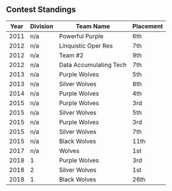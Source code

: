 ## Contest Standings ## 

| Year | Division | Team Name |  Placement |
| ---- | --- | --- | --- |
| 2011 | n/a | Powerful Purple | 6th |
| 2012 | n/a | Linquistic Oper Res | 7th |
| 2012 | n/a | Team #2 | 9th |
| 2012 | n/a | Data Accumulating Tech | 7th |
| 2013 | n/a | Purple Wolves | 5th |
| 2013 | n/a | Silver Wolves | 8th |
| 2014 | n/a | Purple Wolves | 4th |
| 2015 | n/a | Purple Wolves | 3rd |
| 2015 | n/a | Silver Wolves | 5th |
| 2015 | n/a | Purple Wolves | 3rd |
| 2015 | n/a | Silver Wolves | 7th |
| 2015 | n/a | Black Wolves | 11th |
| 2017 | n/a | Wolves | 1st| 
| 2018 | 1 | Purple Wolves | 3rd |
| 2018 | 2 | Silver Wolves | 1st |
| 2018 | 1 | Black Wolves | 26th |